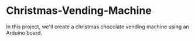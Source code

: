 # Christmas-Vending-Machine
In this project, we'll create a christmas chocolate vending machine using an Arduino board. 
